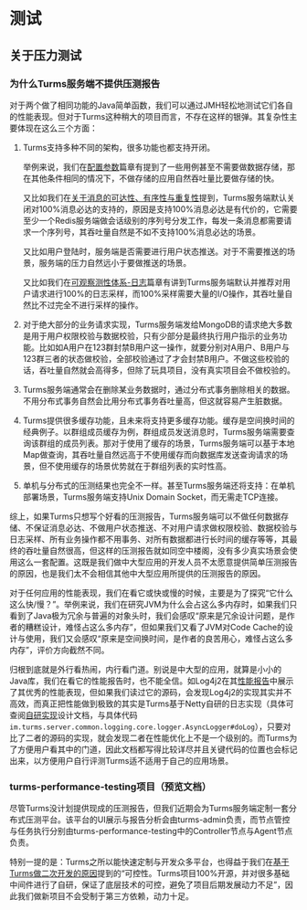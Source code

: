 # 测试

## 关于压力测试

### 为什么Turms服务端不提供压测报告

对于两个做了相同功能的Java简单函数，我们可以通过JMH轻松地测试它们各自的性能表现。但对于Turms这种稍大的项目而言，不存在这样的银弹。其复杂性主要体现在这么三个方面：

1. Turms支持多种不同的架构，很多功能也都支持开闭。

   举例来说，我们在[配置参数](https://turms-im.github.io/docs/zh-CN/server/deployment/config.html#%E9%87%8D%E8%A6%81%E6%80%A7)篇章有提到了一些用例甚至不需要做数据存储，那在其他条件相同的情况下，不做存储的应用自然吞吐量比要做存储的快。

   又比如我们在[关于消息的可达性、有序性与重复性](https://turms-im.github.io/docs/zh-CN/design/status-aware.html#%E5%85%B3%E4%BA%8E%E6%B6%88%E6%81%AF%E7%9A%84%E5%8F%AF%E8%BE%BE%E6%80%A7%E3%80%81%E6%9C%89%E5%BA%8F%E6%80%A7%E4%B8%8E%E9%87%8D%E5%A4%8D%E6%80%A7)提到，Turms服务端默认关闭对100%消息必达的支持的，原因是支持100%消息必达是有代价的，它需要至少一个Redis服务端做会话级别的序列号分发工作，每发一条消息都需要请求一个序列号，其吞吐量自然是不如不支持100%消息必达的场景。

   又比如用户登陆时，服务端是否需要进行用户状态推送。对于不需要推送的场景，服务端的压力自然远小于要做推送的场景。

   又比如我们在[可观察测性体系-日志](https://turms-im.github.io/docs/zh-CN/server/module/observability.html#%E6%97%A5%E5%BF%97)篇章有讲到Turms服务端默认并推荐对用户请求进行100%的日志采样，而100%采样需要大量的I/O操作，其吞吐量自然比不过完全不进行采样的操作。

2. 对于绝大部分的业务请求实现，Turms服务端发给MongoDB的请求绝大多数是用于用户权限校验与数据校验，只有少部分是最终执行用户指示的业务功能。比如如A用户在123群封禁B用户这一操作，就要分别对A用户、B用户与123群三者的状态做校验，全部校验通过了才会封禁B用户。不做这些校验的话，吞吐量自然就会高得多，但除了玩具项目，没有真实项目会不做校验的。

3. Turms服务端通常会在删除某业务数据时，通过分布式事务删除相关的数据。不用分布式事务自然会比用分布式事务吞吐量高，但这就容易产生脏数据。

4. Turms提供很多缓存功能，且未来将支持更多缓存功能。缓存是空间换时间的经典例子。以群组成员缓存为例，群组成员发送消息时，Turms服务端需要查询该群组的成员列表。那对于使用了缓存的场景，Turms服务端可以基于本地Map做查询，其吞吐量自然远高于不使用缓存而向数据库发送查询请求的场景，但不使用缓存的场景优势就在于群组列表的实时性高。

5. 单机与分布式的压测结果也完全不一样。甚至Turms服务端还将支持：在单机部署场景，Turms服务端支持Unix Domain Socket，而无需走TCP连接。

综上，如果Turms只想写个好看的压测报告，Turms服务端可以不做任何数据存储、不保证消息必达、不做用户状态推送、不对用户请求做权限校验、数据校验与日志采样、所有业务操作都不用事务、对所有数据都进行长时间的缓存等等，其最终的吞吐量自然很高，但这样的压测报告就如同空中楼阁，没有多少真实场景会使用这么一套配置。这既是我们做中大型应用的开发人员不太愿意提供简单压测报告的原因，也是我们太不会相信其他中大型应用所提供的压测报告的原因。

对于任何应用的性能表现，我们在看它或快或慢的时候，主要是为了探究“它什么这么快/慢？”。举例来说，我们在研究JVM为什么会占这么多内存时，如果我们只看到了Java极为冗余与普遍的对象头时，我们会感叹“原来是冗余设计问题，是作者的糟糕设计，难怪占这么多内存”，但如果我们又看了JVM对Code Cache的设计与使用，我们又会感叹“原来是空间换时间，是作者的良苦用心，难怪占这么多内存”，评价方向截然不同。

归根到底就是外行看热闹，内行看门道。别说是中大型的应用，就算是小小的Java库，我们在看它的性能报告时，也不能全信。如Log4j2在其[性能报告](https://logging.apache.org/log4j/2.x/performance.html)中展示了其优秀的性能表现，但如果我们读过它的源码，会发现Log4j2的实现其实并不高效，而真正把性能做到极致的其实是Turms基于Netty自研的日志实现（具体可查阅[自研实现](https://turms-im.github.io/docs/zh-CN/server/module/observability.html#%E6%97%A5%E5%BF%97)设计文档，与具体代码`im.turms.server.common.logging.core.logger.AsyncLogger#doLog`），只要对比了二者的源码的实现，就会发现二者在性能优化上不是一个级别的。而Turms为了方便用户看其中的门道，因此文档都写得比较详尽并且关键代码的位置也会标记出来，以方便用户自行评测Turms适不适用于自己的应用场景。

### turms-performance-testing项目（预览文档）

尽管Turms没计划提供现成的压测报告，但我们近期会为Turms服务端定制一套分布式压测平台。该平台的UI展示与报告分析会由turms-admin负责，而节点管控与任务执行分别由turms-performance-testing中的Controller节点与Agent节点负责。

特别一提的是：Turms之所以能快速定制与开发众多平台，也得益于我们在[基于Turms做二次开发的原因](https://turms-im.github.io/docs/zh-CN/server/development/redevelopment.html#%E5%9F%BA%E4%BA%8Eturms%E5%81%9A%E4%BA%8C%E6%AC%A1%E5%BC%80%E5%8F%91%E7%9A%84%E5%8E%9F%E5%9B%A0)提到的“可控性。Turms项目100%开源，并对很多基础中间件进行了自研，保证了底层技术的可控，避免了项目后期发展动力不足”，因此我们做新项目不会受制于第三方依赖，动力十足。